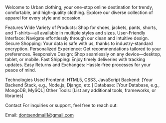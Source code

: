 Welcome to Urban clothing,
your one-stop online destination for trendy, comfortable, and high-quality clothing.
Explore our diverse collection of apparel for every style and occasion.

Features
Wide Variety of Products: Shop for shoes, jackets, pants, shorts, and T-shirts—all available in multiple styles and sizes.
User-Friendly Interface: Navigate effortlessly through our clean and intuitive design.
Secure Shopping: Your data is safe with us, thanks to industry-standard encryption.
Personalized Experience: Get recommendations tailored to your preferences.
Responsive Design: Shop seamlessly on any device—desktop, tablet, or mobile.
Fast Shipping: Enjoy timely deliveries with tracking updates.
Easy Returns and Exchanges: Hassle-free processes for your peace of mind.

Technologies Used
Frontend: HTML5, CSS3, JavaScript
Backend: [Your Backend Stack, e.g., Node.js, Django, etc.]
Database: [Your Database, e.g., MongoDB, MySQL]
Other Tools: [List any additional tools, frameworks, or libraries]

Contact
For inquiries or support, feel free to reach out:

Email: dontsendmail1@gmail.com
